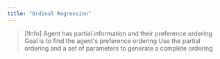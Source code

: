 ```yaml
---
title: "Ordinal Regression"
---
```


>[!Info]
>Agent has partial information and their preference ordering
>Goal is to find the agent's preference ordering
>Use the partial ordering and a set of parameters to generate a complete ordering
